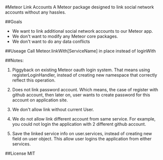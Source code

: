 #Meteor Link Accounts
A Meteor package designed to link social network accounts without any hassles.

##Goals
* We want to link additional social network accounts to our Meteor app.
* We don't want to modify any Meteor core packages.
* We don't want to do any data conflicts


##Useage
Call Meteor.linkWith[ServiceName] in place instead of loginWith


##Notes:

1. Piggyback on existing Meteor oauth login system.  That means using
   registerLoginHandler, instead of creating new namespace that correctly
   reflect this operation.

2. Does not link password account.  Which means, the case of register with
   github account, then later on, user wants to create password for this account on
   application site.

3. We don't allow link without current User.

4. We do not allow link different account from same service. For example, you
   could not login the application with 2 different github account.

5. Save the linked service info on user.services, instead of creating new field
   on user object.  This allow user logins the application from either
   services.

##License
MIT
